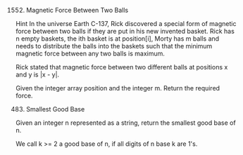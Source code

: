 ﻿1552. Magnetic Force Between Two Balls

Hint
In the universe Earth C-137, Rick discovered a special form of magnetic force between two balls if they are put in his new invented basket. Rick has n empty baskets, the ith basket is at position[i], Morty has m balls and needs to distribute the balls into the baskets such that the minimum magnetic force between any two balls is maximum.

Rick stated that magnetic force between two different balls at positions x and y is |x - y|.

Given the integer array position and the integer m. Return the required force.

483. Smallest Good Base

Given an integer n represented as a string, return the smallest good base of n.

We call k >= 2 a good base of n, if all digits of n base k are 1's.